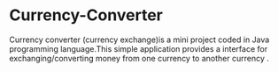 # Currency-Converter
 Currency converter (currency exchange)is a mini project coded in Java programming language.This simple application provides a interface    for exchanging/converting money from one currency to another currency .
